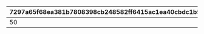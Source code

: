 |7297a65f68ea381b7808398cb248582ff6415ac1ea40cbdc1b5bcc561ecf57b3|8be6aced3a48cf257ebfbfbf5c6c2cd69165886013145924011e55641906e762|cc276f14f76b29b60245872e0c2fbd746c1e1ca9adc494592405727e8ff61ec4|366450a674ee4ddd9b9e9f3b77ca34da00555c7b7eb23189487da384944f138c|83c234ab3d3b48438a498af6dcb884c62cee57ff6c1c8d571e5720244bf1eddb|ee194830b4589767b443519b7f87a4311d3ae7ef3307bb01ef4aad0fb8faee9b|061690fab1dd10bee9af16912605099a290ceb17894b5433f8d8b12944e20209|af63b6503cc7f900f3a1accc153e3f6f664ed0fdbb8abf45aa5159a87ddf088c|
| --- | --- | --- | --- | --- | --- | --- | --- |
|50|common_label_release_2_16_skip|balloon_story_2nd_16_skip|common_btn_2_16_skip|2116099|2001000|1|2023/02/15 15:00:00|